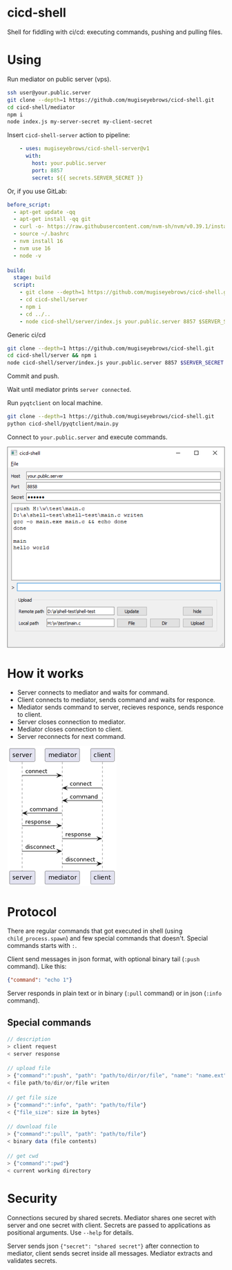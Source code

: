 # cicd-shell

Shell for fiddling with ci/cd: executing commands, pushing and pulling files.

# Using

Run mediator on public server (vps).

```bash
ssh user@your.public.server
git clone --depth=1 https://github.com/mugiseyebrows/cicd-shell.git
cd cicd-shell/mediator
npm i
node index.js my-server-secret my-client-secret
```

Insert `cicd-shell-server` action to pipeline:

```yaml
    - uses: mugiseyebrows/cicd-shell-server@v1
      with:
        host: your.public.server
        port: 8857
        secret: ${{ secrets.SERVER_SECRET }}
```

Or, if you use GitLab:

```yaml
before_script:
  - apt-get update -qq
  - apt-get install -qq git
  - curl -o- https://raw.githubusercontent.com/nvm-sh/nvm/v0.39.1/install.sh | bash
  - source ~/.bashrc
  - nvm install 16
  - nvm use 16
  - node -v

build:
  stage: build
  script:
    - git clone --depth=1 https://github.com/mugiseyebrows/cicd-shell.git
    - cd cicd-shell/server
    - npm i
    - cd ../..
    - node cicd-shell/server/index.js your.public.server 8857 $SERVER_SECRET
```

Generic ci/cd

```bash
git clone --depth=1 https://github.com/mugiseyebrows/cicd-shell.git
cd cicd-shell/server && npm i
node cicd-shell/server/index.js your.public.server 8857 $SERVER_SECRET
```

Commit and push.

Wait until mediator prints `server connected`.

Run `pyqtclient` on local machine. 

```bash
git clone --depth=1 https://github.com/mugiseyebrows/cicd-shell.git
python cicd-shell/pyqtclient/main.py
```

Connect to `your.public.server` and execute commands.

![image](images/pyqtclient.png)

# How it works

- Server connects to mediator and waits for command.
- Client connects to mediator, sends command and waits for responce. 
- Mediator sends command to server, recieves responce, sends responce to client.
- Server closes connection to mediator. 
- Mediator closes connection to client.
- Server reconnects for next command.

![image](images/sequence-diagram.png)

# Protocol

There are regular commands that got executed in shell (using `child_process.spawn`) and few special commands that doesn't. Special commands starts with `:`.

Client send messages in json format, with optional binary tail (`:push` command). Like this:

```json
{"command": "echo 1"}
```

Server responds in plain text or in binary (`:pull` command) or in json (`:info` command).

## Special commands

```javascript
// description
> client request
< server response

// upload file
> {"command":":push", "path": "path/to/dir/or/file", "name": "name.ext", "file_size": size in bytes}binary data (file contents)
< file path/to/dir/or/file writen

// get file size
> {"command":":info", "path": "path/to/file"} 
< {"file_size": size in bytes}

// download file
> {"command":":pull", "path": "path/to/file"}
< binary data (file contents)

// get cwd
> {"command":":pwd"}
< current working directory
```

# Security

Connections secured by shared secrets. Mediator shares one secret with server and one secret with client. Secrets are passed to applications as positional arguments. Use `--help` for details.

Server sends json `{"secret": "shared secret"}` after connection to mediator, client sends secret inside all messages. Mediator extracts and validates secrets.